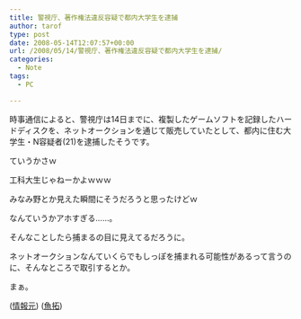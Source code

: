 ```yaml
---
title: 警視庁、著作権法違反容疑で都内大学生を逮捕
author: tarof
type: post
date: 2008-05-14T12:07:57+00:00
url: /2008/05/14/警視庁、著作権法違反容疑で都内大学生を逮捕/
categories:
  - Note
tags:
  - PC

---
```

時事通信によると、警視庁は14日までに、複製したゲームソフトを記録したハードディスクを、ネットオークションを通じて販売していたとして、都内に住む大学生・N容疑者(21)を逮捕したそうです。

ていうかさｗ
  
工科大生じゃねーかよｗｗｗ
  
みなみ野とか見えた瞬間にそうだろうと思ったけどｗ

なんていうかアホすぎる……。
  
そんなことしたら捕まるの目に見えてるだろうに。
  
ネットオークションなんていくらでもしっぽを捕まれる可能性があるって言うのに、そんなところで取引するとか。

まぁ。

([情報元][1]) ([魚拓][2])

 [1]: http://www.jiji.com/jc/c?g=soc_30&k=2008051400400&rel=m
 [2]: http://s04.megalodon.jp/2008-0514-2056-27/www.jiji.com/jc/c?g=soc_30&k=2008051400400&rel=m